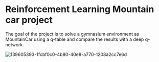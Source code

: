 # Reinforcement Learning Mountain car project
The goal of the project is to solve a gymnasium environment as MountainCar using a q-table and compare the results with a deep q-network. 

![139605393-1fcbf0c0-4b80-40e8-a770-1208a2cc7e6d](https://github.com/GabrieleLerani/ML-project-Mountaincar/assets/92364167/202b56be-b997-4b24-8314-96e7d99d7882)
